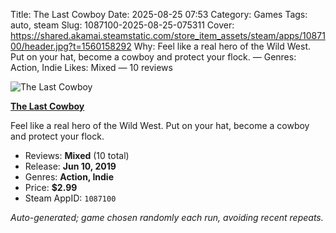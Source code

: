 Title: The Last Cowboy
Date: 2025-08-25 07:53
Category: Games
Tags: auto, steam
Slug: 1087100-2025-08-25-075311
Cover: https://shared.akamai.steamstatic.com/store_item_assets/steam/apps/1087100/header.jpg?t=1560158292
Why: Feel like a real hero of the Wild West. Put on your hat, become a cowboy and protect your flock. — Genres: Action, Indie
Likes: Mixed — 10 reviews

![The Last Cowboy](https://shared.akamai.steamstatic.com/store_item_assets/steam/apps/1087100/header.jpg?t=1560158292)

**[The Last Cowboy](https://store.steampowered.com/app/1087100/)**

Feel like a real hero of the Wild West. Put on your hat, become a cowboy and protect your flock.

- Reviews: **Mixed** (10 total)
- Release: **Jun 10, 2019**
- Genres: **Action, Indie**
- Price: **$2.99**
- Steam AppID: `1087100`

*Auto-generated; game chosen randomly each run, avoiding recent repeats.*
